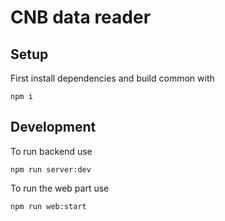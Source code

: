 # CNB data reader

## Setup
First install dependencies and build common with 
```
npm i
```

## Development
To run backend use
```
npm run server:dev
```
To run the web part use
```
npm run web:start
```
